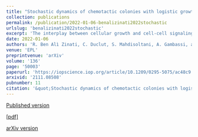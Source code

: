 ```yaml
---
title: "Stochastic dynamics of chemotactic colonies with logistic growth"
collection: publications
permalink: /publication/2022-01-06-benalizinati2022stochastic
urlslug: 'benalizinati2022stochastic'
excerpt: 'The interplay between cellular growth and cell-cell signaling is essential for the aggregation and proliferation of bacterial colonies, as well as for the self-organization of cell tissues. To investigate this interplay, we focus here on the collective properties of dividing chemotactic cell colonies by studying their long-time and large-scale dynamics through a renormalization group (RG) approach. The RG analysis reveals that a relevant but unconventional chemotactic interaction -- corresponding to a polarity-induced mechanism -- is generated by fluctuations at macroscopic scales, even when an underlying mechanism is absent at the microscopic level. This emerges from the interplay of the well-known Keller--Segel (KS) chemotactic nonlinearity and cell birth and death processes. At one-loop order, we find no stable fixed point of the RG flow equations. We discuss a connection between the dynamics investigated here and the celebrated Kardar--Parisi--Zhang (KPZ) equation with long-range correlated noise, which points at the existence of a strong-coupling, nonperturbative fixed point.'
date: 2022-01-06
authors: 'R. Ben Alì Zinati, C. Duclut, S. Mahdisoltani, A. Gambassi, and R. Golestanian'
venue: 'EPL'
preprintvenue: 'arXiv'
volume: '136'
page: '50003'
paperurl: 'https://iopscience.iop.org/article/10.1209/0295-5075/ac48c9'
arxivid: '2111.08508'
pubnumber: 11
citation: '&quot;Stochastic dynamics of chemotactic colonies with logistic growth&quot;, R. Ben Alì Zinati, C. Duclut, S. Mahdisoltani, A. Gambassi, and R. Golestanian, <i>EPL</i> <b>136</b>, 50003 (2022).'
---
```

[Published version <i class="fa fa-external-link-alt fa-xs" aria-hidden="true"></i>](https://iopscience.iop.org/article/10.1209/0295-5075/ac48c9)

[[pdf] <i class="fa fa-download fa-xs" aria-hidden="true"></i>](http://charlieduclut.github.io/files/benalizinati2022stochastic.pdf)

[arXiv version <i class="fa fa-external-link-alt fa-xs" aria-hidden="true"></i>](https://arxiv.org/abs/2111.08508)
